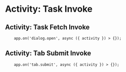 # Activity: Task Invoke

## Activity: Task Fetch Invoke


```
    app.on('dialog.open', async ({ activity }) > {});
```

## Activity: Tab Submit Invoke

```
    app.on('tab.submit', async ({ activity }) > {});
```
